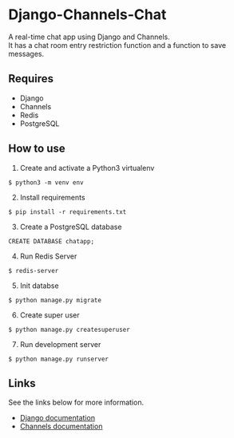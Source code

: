 # Django-Channels-Chat

A real-time chat app using Django and Channels.<br>
It has a chat room entry restriction function and a function to save messages.<br>

## Requires
- Django
- Channels
- Redis
- PostgreSQL

## How to use
1. Create and activate a Python3 virtualenv
```
$ python3 -m venv env
```
2. Install requirements
```
$ pip install -r requirements.txt
```
3. Create a PostgreSQL database
```
CREATE DATABASE chatapp;
```
4. Run Redis Server
```
$ redis-server
```
5. Init databse
```
$ python manage.py migrate
```
6. Create super user
```
$ python manage.py createsuperuser
```
7. Run development server
```
$ python manage.py runserver
```

## Links
See the links below for more information.
- [Django documentation](https://docs.djangoproject.com/en/3.0/)
- [Channels documentation](https://channels.readthedocs.io/en/stable/introduction.html)
